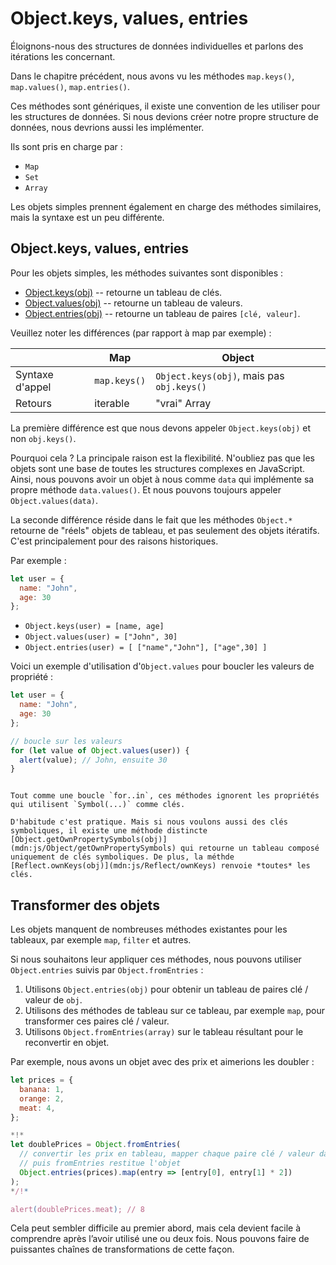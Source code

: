 # Object.keys, values, entries

Éloignons-nous des structures de données individuelles et parlons des itérations les concernant.

Dans le chapitre précédent, nous avons vu les méthodes `map.keys()`, `map.values()`, `map.entries()`.

Ces méthodes sont génériques, il existe une convention de les utiliser pour les structures de données. Si nous devions créer notre propre structure de données, nous devrions aussi les implémenter.

Ils sont pris en charge par :

- `Map`
- `Set`
- `Array`

Les objets simples prennent également en charge des méthodes similaires, mais la syntaxe est un peu différente.

## Object.keys, values, entries

Pour les objets simples, les méthodes suivantes sont disponibles :

- [Object.keys(obj)](mdn:js/Object/keys) -- retourne un tableau de clés.
- [Object.values(obj)](mdn:js/Object/values) -- retourne un tableau de valeurs.
- [Object.entries(obj)](mdn:js/Object/entries) -- retourne un tableau de paires `[clé, valeur]`.

Veuillez noter les différences (par rapport à map par exemple) :

|                 | Map           | Object                                    |
|-----------------|---------------|-------------------------------------------|
| Syntaxe d'appel | `map.keys()`  | `Object.keys(obj)`, mais pas `obj.keys()` |
| Retours         | iterable      | "vrai" Array                              |

La première différence est que nous devons appeler `Object.keys(obj)` et non `obj.keys()`.

Pourquoi cela ? La principale raison est la flexibilité. N'oubliez pas que les objets sont une base de toutes les structures complexes en JavaScript. Ainsi, nous pouvons avoir un objet à nous comme `data` qui implémente sa propre méthode `data.values()`. Et nous pouvons toujours appeler `Object.values(data)`.

La seconde différence réside dans le fait que les méthodes `Object.*` retourne de "réels" objets de tableau, et pas seulement des objets itératifs. C'est principalement pour des raisons historiques.

Par exemple :

```js
let user = {
  name: "John",
  age: 30
};
```

- `Object.keys(user) = [name, age]`
- `Object.values(user) = ["John", 30]`
- `Object.entries(user) = [ ["name","John"], ["age",30] ]`

Voici un exemple d'utilisation d'`Object.values` pour boucler les valeurs de propriété :

```js run
let user = {
  name: "John",
  age: 30
};

// boucle sur les valeurs
for (let value of Object.values(user)) {
  alert(value); // John, ensuite 30
}
```

```warn header="Object.keys/values/entries ignorer les propriétés symboliques"

Tout comme une boucle `for..in`, ces méthodes ignorent les propriétés qui utilisent `Symbol(...)` comme clés.

D'habitude c'est pratique. Mais si nous voulons aussi des clés symboliques, il existe une méthode distincte [Object.getOwnPropertySymbols(obj)](mdn:js/Object/getOwnPropertySymbols) qui retourne un tableau composé uniquement de clés symboliques. De plus, la méthde [Reflect.ownKeys(obj)](mdn:js/Reflect/ownKeys) renvoie *toutes* les clés.
```

## Transformer des objets

Les objets manquent de nombreuses méthodes existantes pour les tableaux, par exemple `map`, `filter` et autres.

Si nous souhaitons leur appliquer ces méthodes, nous pouvons utiliser `Object.entries` suivis par `Object.fromEntries` :

1. Utilisons `Object.entries(obj)` pour obtenir un tableau de paires clé / valeur de `obj`.
2. Utilisons des méthodes de tableau sur ce tableau, par exemple `map`, pour transformer ces paires clé / valeur.
3. Utilisons `Object.fromEntries(array)` sur le tableau résultant pour le reconvertir en objet.

Par exemple, nous avons un objet avec des prix et aimerions les doubler :

```js run
let prices = {
  banana: 1,
  orange: 2,
  meat: 4,
};

*!*
let doublePrices = Object.fromEntries(
  // convertir les prix en tableau, mapper chaque paire clé / valeur dans une autre paire
  // puis fromEntries restitue l'objet
  Object.entries(prices).map(entry => [entry[0], entry[1] * 2])
);
*/!*

alert(doublePrices.meat); // 8
```

Cela peut sembler difficile au premier abord, mais cela devient facile à comprendre après l’avoir utilisé une ou deux fois. Nous pouvons faire de puissantes chaînes de transformations de cette façon.
